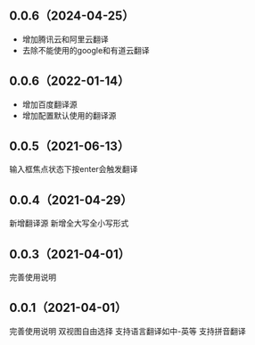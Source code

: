 ## 0.0.6（2024-04-25）

* 增加腾讯云和阿里云翻译
* 去除不能使用的google和有道云翻译

## 0.0.6（2022-01-14）

* 增加百度翻译源
* 增加配置默认使用的翻译源

## 0.0.5（2021-06-13）
输入框焦点状态下按enter会触发翻译
## 0.0.4（2021-04-29）
新增翻译源
新增全大写全小写形式
## 0.0.3（2021-04-01）
完善使用说明

## 0.0.1（2021-04-01）
完善使用说明
双视图自由选择 支持语言翻译如中-英等 支持拼音翻译

